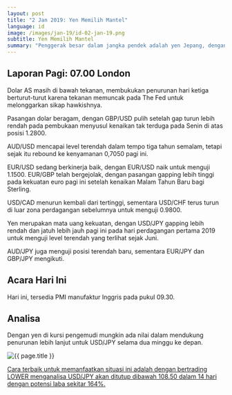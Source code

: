 ```yaml
---
layout: post
title: "2 Jan 2019: Yen Memilih Mantel"
language: id
image: /images/jan-19/id-02-jan-19.png
subtitle: Yen Memilih Mantel
summary: "Penggerak besar dalam jangka pendek adalah yen Jepang, dengan USD/JPY turun di bawah level support 110.50 setelah terjun pada Jumat yang lalu. EUR/JPY juga tetap dekat dengan posisi terendah, setelah penjualan Jumat"
---
```

## Laporan Pagi: 07.00 London

Dolar AS masih di bawah tekanan, membukukan penurunan hari ketiga berturut-turut karena tekanan memuncak pada The Fed untuk melonggarkan sikap hawkishnya.

Pasangan dolar beragam, dengan GBP/USD pulih setelah gap turun lebih rendah pada pembukaan menyusul kenaikan tak terduga pada Senin di atas posisi 1.2800.

AUD/USD mencapai level terendah dalam tempo tiga tahun semalam, tetapi sejak itu rebound ke kenyamanan 0,7050 pagi ini.

EUR/USD sedang berkinerja baik, dengan EUR/USD naik untuk menguji 1.1500. EUR/GBP telah bergejolak, dengan pasangan gapping lebih tinggi pada kekuatan euro pagi ini setelah kenaikan Malam Tahun Baru bagi Sterling.

USD/CAD menurun kembali dari tertinggi, sementara USD/CHF terus turun di luar zona perdagangan sebelumnya untuk menguji 0.9800.

Yen merupakan mata uang kekuatan, dengan USD/JPY gapping lebih rendah dan jatuh lebih jauh pagi ini pada hari perdagangan pertama 2019 untuk menguji level terendah yang terlihat sejak Juni.

AUD/JPY juga menguji posisi terendah baru, sementara EUR/JPY dan GBP/JPY mengikuti.

## Acara Hari Ini

Hari ini, tersedia PMI manufaktur Inggris pada pukul 09.30.

## Analisa

Dengan yen di kursi pengemudi mungkin ada nilai dalam mendukung penurunan lebih lanjut untuk USD/JPY selama dua minggu ke depan.

<img src="{{ site.url }}/images/jan-19/id-02-jan-19.png" alt="{{ page.title }}" title="{{ page.title }}">

<a href="%LINK%%?currency=USD&market=forex&underlying=frxUSDJPY&formname=higherlower&duration_amount=14&duration_units=d&amount=10&amount_type=stake&expiry_type=duration&barrier=108.50" target="_blank" rel="noopener noreferrer nofollow">Cara terbaik untuk memanfaatkan situasi ini adalah dengan bertrading LOWER menganalisa USD/JPY akan ditutup dibawah 108.50 dalam 14 hari dengan potensi laba sekitar 164%.</a>
